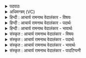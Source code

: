 <details><summary>पदपाठः</summary>

शृ꣣ण्वे꣢। वृ꣣ष्टेः꣢। इ꣣व। स्वनः꣢। प꣡व꣢꣯मानस्य। शु꣣ष्मि꣡णः꣢। च꣡र꣢꣯न्ति। वि꣣द्यु꣡तः꣢। वि꣣। द्यु꣡तः꣢꣯। दि꣣वि꣢। ८९४।
</details>

<details><summary>अधिमन्त्रम् (VC)</summary>

- पवमानः सोमः
- मेध्यातिथिः काण्वः
- गायत्री
- षड्जः
</details>

<details><summary>हिन्दी : आचार्य रामनाथ वेदालंकार - विषयः</summary>

अगले मन्त्र में पुनः परमात्मा और आचार्य का ही विषय वर्णित है।
</details>

<details><summary>हिन्दी : आचार्य रामनाथ वेदालंकार - पदार्थः</summary>

पदार्थान्वयभाषाः -  (शुष्मिणः) बलवान् (पवमानस्य) चित्तशुद्धिकर्ता परमात्मा वा आचार्य का (स्वनः) आनन्दप्रवाह वा ज्ञानप्रवाह का शब्द (वृष्टेः स्वनः इव) वर्षा के शब्द के समान है, उसे मैं (शृण्वे) सुन रहा हूँ। (दिवि) आकाश के समान मेरे आत्मा में (विद्युतः चरन्ति) बिजलियों के सदृश अध्यात्म-ज्योतियाँ विचर रही हैं ॥३॥ यहाँ उपमालङ्कार है ॥३॥
</details>

<details><summary>हिन्दी : आचार्य रामनाथ वेदालंकार - भावार्थः</summary>

भावार्थभाषाः -  जैसे वर्षाकाल में शब्द के साथ बादल से जल-धाराएँ गिरती हैं और बिजलियाँ चमकती हैं,वैसे ही आचार्य के पास से ज्ञान का प्रवाह होने पर शब्द आचार्य के मुख से निकलते हैं और ज्ञान को ग्रहण करनेवाले जीवात्मा में ज्ञान की ज्योतियाँ चमकती हैं। उसी प्रकार परमात्मा के पास से आनन्दरस का प्रवाह होने पर भी कोई दिव्य वर्षा की रिमझिम सी सुनाई देती है और अलौकिक ज्योतियों का भी अनुभव होता है ॥३॥
</details>

<details><summary>संस्कृत : आचार्य रामनाथ वेदालंकार - विषयः</summary>

अथः पुनः परमात्माचार्ययोरेव विषयो वर्ण्यते।
</details>

<details><summary>संस्कृत : आचार्य रामनाथ वेदालंकार - पदार्थः</summary>

पदार्थान्वयभाषाः -  (शुष्मिणः) बलवतः (पवमानस्य) चित्तशोधकस्य परमात्मनः आचार्यस्य वा (स्वनः) आनन्दप्रवाहस्य ज्ञानप्रवाहस्य वा शब्दः (वृष्टेः स्वनः इव) वृष्टेः शब्दः इवास्ति, तम् अहम्, (शृण्वे) शृणोमि। (दिवि) आकाशे इव ममात्मनि (विद्युतः चरन्ति) सौदामिन्यः इव अध्यात्मज्योतींषि चलन्ति ॥३॥ अत्रोपमालङ्कारः ॥३॥
</details>

<details><summary>संस्कृत : आचार्य रामनाथ वेदालंकार - भावार्थः</summary>

भावार्थभाषाः -  यथा वर्षाकाले सस्वनं मेघाद् वारिधाराः पतन्ति विद्युतश्च विद्योतन्ते तथैवाचार्यसकाशाज्ज्ञानप्रवाहे सति शब्दा आचार्यमुखान्निस्सरन्ति ज्ञानग्राहके जीवात्मनि च ज्ञानज्योतीषिं दीप्यन्ते। तथैव परमात्मनः सकाशादानन्दरसप्रवाहेऽपि दिव्यः कश्चन वृष्टिस्वन इव श्रूयतेऽलौकिकानि ज्योतींषि चाप्यनुभूयन्ते ॥३॥
</details>

<details><summary>संस्कृत : आचार्य रामनाथ वेदालंकार - पादटिप्पनी</summary>

टिप्पणी:   १. ऋ० ९।४१।३।
</details>